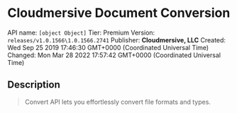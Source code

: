 # Cloudmersive Document Conversion
API name: `[object Object]`
Tier: Premium
Version: `releases/v1.0.1566\1.0.1566.2741`
Publisher: **Cloudmersive, LLC**
Created: Wed Sep 25 2019 17:46:30 GMT+0000 (Coordinated Universal Time)
Changed: Mon Mar 28 2022 17:57:42 GMT+0000 (Coordinated Universal Time)

## Description
> Convert API lets you effortlessly convert file formats and types.
